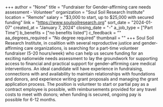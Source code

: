 +++
author = "None"
title = "Fundraiser for Gender-affirming care needs assessment - Volunteer"
organization = "Soul Soil Research Institute"
location = "Remote"
salary = "$3,000 to start, up to $25,000 with secured funding"
link = "https://www.soulsoilresearch.org"
sort_date = "2024-01-07"
created_at = "January 7, 2024"
closing_date = "-"
a_job_type = ["Part Time"]
b_benefits = ["no benefits listed"]
c_feedback = ""
aa_degrees_required = "No degree required"
thumbnail = ""
+++
Soul Soil Research Institute, in coalition with several reproductive justice and gender-affirming care organizations, is searching for a part-time volunteer fundraiser (5-20 hours/week) who can help us secure funding for an exciting nationwide needs assessment to lay the groundwork for supporting access to financial and practical support for gender-affirming care medical interventions. An ideal candidate will have experience in fundraising, connections with and availability to maintain relationships with foundations and donors, and experience writing grant proposals and managing the grant application process. The position is volunteer to start or partial pay as a contract employee is possible, with reimbursements provided for any travel costs to meet with donors; when funding is secured, ongoing pay is possible for 6-12 months. 